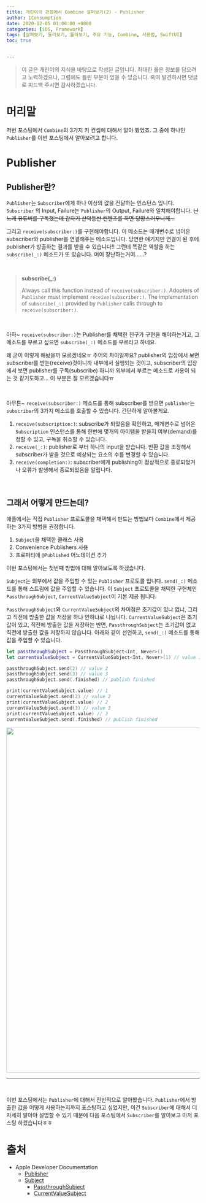 ```yaml
---
title: 개린이의 관점에서 Combine 살펴보기(2) - Publisher
author: 1Consumption
date: 2020-12-05 01:00:00 +0800
categories: [iOS, Framework]
tags: [살펴보기, 둘러보기, 톺아보기, 주요 기능, Combine, 사용법, SwiftUI]
toc: true


---
```


> 이 글은 개린이의 지식을 바탕으로 작성된 글입니다. 최대한 옳은 정보를 담으려고 노력하겠으나, 그럼에도 틀린 부분이 있을 수 있습니다. 혹여 발견하시면 댓글로 피드백 주시면 감사하겠습니다.

# 머리말

저번 포스팅에서 `Combine`의 3가지 키 컨셉에 대해서 알아 봤었죠. 그 중에 하나인 `Publisher`를 이번 포스팅에서 알아보려고 합니다.

# Publisher

## Publisher란?

`Publisher`는 `Subscriber`에게 하나 이상의 값을 전달하는 인스턴스 입니다. `Subscriber` 의 Input, Failure는 `Publisher`의 Output, Failure와 일치해야합니다. ~~난 노래 유튜버를 구독했는데 갑자기 산악등반 컨텐츠를 하면 당황스러우니께...~~ 

그리고 `receive(subscriber:)`를 구현해야합니다. 이 메소드는 매개변수로 넘어온 subscriber와 publisher를 연결해주는 메소드입니다. 당연한 얘기지만 연결이 된 후에 publisher가 방출하는 결과를 받을 수 있습니다!! 그런데 똑같은 역할을 하는 `subscribe(_:)` 메소드가 또 있습니다. 머여 장난하는거여......?

<br>

> **subscribe(_:)**
>
> Always call this function instead of `receive(subscriber:)`. Adopters of `Publisher` must implement `receive(subscriber:)`. The implementation of `subscribe(_:)` provided by `Publisher` calls through to `receive(subscriber:)`.

<br>

아하~ `receive(subscriber:)`는 Publisher를 채택한 친구가 구현을 해야하는거고, 그 메소드를 부르고 싶으면 `subscribe(_:)` 메소드를 부르라고 하네요. 

왜 굳이 이렇게 해놨을까 모르겠네요ㅠ 주어의 차이일까요? publisher의 입장에서 보면 subscriber를 받는(receive)것이니까 내부에서 실행되는 것이고, subscriber의 입장에서 보면 publisher를 구독(subscribe) 하니까 외부에서 부르는 메소드로 사용이 되는 것 같기도하고... 이 부분은 잘 모르겠습니다ㅠ

<br>

아무튼~ `receive(subscriber:)` 메소드를 통해 subscriber를 받으면 `publisher`는 `subscriber`의 3가지 메소드를 호출할 수 있습니다. 간단하게 알아볼게요.

1. `receive(subscription:)`: subscribe가 되었음을 확인하고, 매개변수로 넘어온 `Subscription` 인스턴스를 통해 한번에 몇개의 아이템을 받을지 여부(demand)를 정할 수 있고, 구독을 취소할 수 있습니다.
2. `receive(_:)`: publisher로 부터 하나의 input을 받습니다. 반환 값을 조정해서 subscriber가 받을 것으로 예상되는 요소의 수를 변경할 수 있습니다.
3. `receive(completion:)`: subscriber에게 publishing이 정상적으로 종료되었거나 오류가 발생해서 종료되었음을 알립니다.

<br>

## 그래서 어떻게 만드는데?

애플에서는 직접 `Publisher` 프로토콜을 채택해서 만드는 방법보다 `Combine`에서 제공하는 3가지 방법을 권장합니다.

1. `Subject`을 채택한 클래스 사용
2.  Convenience Publishers 사용
3. 프로퍼티에 `@Published` 어노테이션 추가

이번 포스팅에서는 첫번째 방법에 대해 알아보도록 하겠습니다.

`Subject`는 외부에서 값을 주입할 수 있는 `Publisher` 프로토콜 입니다. `send(_:)` 메소드를 통해 스트림에 값을 주입할 수 있습니다. 이 `Subject` 프로토콜을 채택한 구현체인  `PassthroughSubject`, `CurrentValueSubject`이 기본 제공 됩니다.

 `PassthroughSubject`와 `CurrentValueSubject`의 차이점은 초기값이 있냐 없냐, 그리고 직전에 방출한 값을 저장을 하냐 안하냐로 나뉩니다. `CurrentValueSubject`은 초기값이 있고,  직전에 방출한 값을 저장하는 반면,  `PassthroughSubject`는 초기값이 없고 직전에 방출한 값을 저장하지 않습니다. 아래와 같이 선언하고, `send(_:)` 메소드를 통해 값을 주입할 수 있습니다. 

``` swift
let passthroughSubject = PassthroughSubject<Int, Never>()
let currentValueSubject = CurrentValueSubject<Int, Never>(1) // value 1

passthroughSubject.send(2) // value 2
passthroughSubject.send(3) // value 3
passthroughSubject.send(.finished) // publish finished

print(currentValueSubject.value) // 1
currentValueSubject.send(2) // value 2
print(currentValueSubject.value) // 2
currentValueSubject.send(3) // value 3
print(currentValueSubject.value) // 3
currentValueSubject.send(.finished) // publish finished
```

<img src = "https://user-images.githubusercontent.com/37682858/101308298-e5fbe680-388c-11eb-8dba-afc31ee5c511.gif" width = 900>

<br>

------------------------------------------

<br>

이번 포스팅에서는 `Publisher`에 대해서 전반적으로 알아봤습니다. `Publisher`에서 방출한 값을 어떻게 사용하는지까지 포스팅하고 싶었지만, 이건 `Subscriber`에 대해서 더 자세히 알아야 설명할 수 있기 때문에 다음 포스팅에서  `Subscriber`를 알아보고 마저 포스팅 하겠습니다ㅎㅎ

# 출처

* Apple Developer Documentation 
  * [Publisher](https://developer.apple.com/documentation/combine/publisher)
  * [Subject](https://developer.apple.com/documentation/combine/subject)
    * [PassthroughSubject](https://developer.apple.com/documentation/combine/passthroughsubject)
    * [CurrentValueSubject](https://developer.apple.com/documentation/combine/currentvaluesubject)